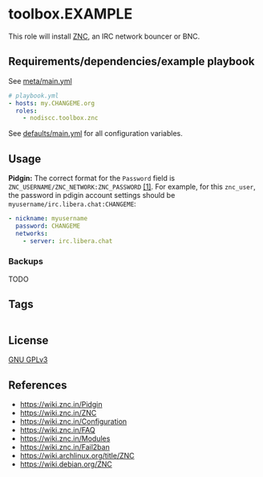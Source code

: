 # toolbox.EXAMPLE

This role will install [ZNC](https://en.wikipedia.org/wiki/ZNC), an IRC network bouncer or BNC.

## Requirements/dependencies/example playbook

See [meta/main.yml](meta/main.yml)

```yaml
# playbook.yml
- hosts: my.CHANGEME.org
  roles:
    - nodiscc.toolbox.znc
```

See [defaults/main.yml](defaults/main.yml) for all configuration variables.


## Usage

**Pidgin:** The correct format for the `Password` field is `ZNC_USERNAME/ZNC_NETWORK:ZNC_PASSWORD` [[1]](https://wiki.znc.in/Pidgin). For example, for this `znc_user`, the password in pdigin account settings should be `myusername/irc.libera.chat:CHANGEME`:
```yaml
- nickname: myusername
  password: CHANGEME
  networks:
    - server: irc.libera.chat
```


### Backups

TODO


## Tags

<!--BEGIN TAGS LIST-->
```
```
<!--END TAGS LIST-->


## License

[GNU GPLv3](../../LICENSE)


## References

- https://wiki.znc.in/Pidgin
- https://wiki.znc.in/ZNC
- https://wiki.znc.in/Configuration
- https://wiki.znc.in/FAQ
- https://wiki.znc.in/Modules
- https://wiki.znc.in/Fail2ban
- https://wiki.archlinux.org/title/ZNC
- https://wiki.debian.org/ZNC
